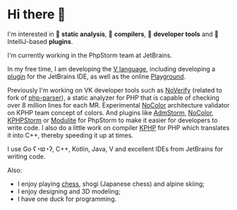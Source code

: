 # Hi there :wave:

I'm interested in :pencil: **static analysis**, :hammer: **compilers**, :wrench: **developer tools** and :electric_plug: IntelliJ-based **plugins**.

I'm currently working in the PhpStorm team at JetBrains.

In my free time, I am developing the [V language](https://github.com/vlang/v), including developing a [plugin](https://github.com/intellij-v/intellij-v) for the JetBrains IDE, as well as the online [Playground](https://play.vlang.io).

Previously I'm working on VK developer tools such as [NoVerify](https://github.com/VKCOM/noverify) (related to fork of [php-parser](https://github.com/VKCOM/php-parser)), a static analyzer for PHP that is capable of checking over 8 million lines for each MR. Experimental [NoColor](https://github.com/VKCOM/nocolor) architecture validator on KPHP team concept of colors. And plugins like [AdmStorm](https://github.com/VKCOM/admstorm), [NoColor](https://github.com/i582/nocolor-phpstorm), [KPHPStorm](https://github.com/unserialize/kphpstorm) or [Modulite](https://github.com/VKCOM/modulite) for PhpStorm to make it easier for developers to write code. I also do a little work on compiler [KPHP](https://github.com/VKCOM/kphp) for PHP which translates it into C++, thereby speeding it up at times.

I use Go ʕ◔ϖ◔ʔ, C++, Kotlin, Java, V and excellent IDEs from JetBrains for writing code.

Also:

- I enjoy playing [chess](https://lichess.org/@/Makhneff), shogi (Japanese chess) and alpine skiing;
- I enjoy designing and 3D modeling;
- I have one duck for programming.

